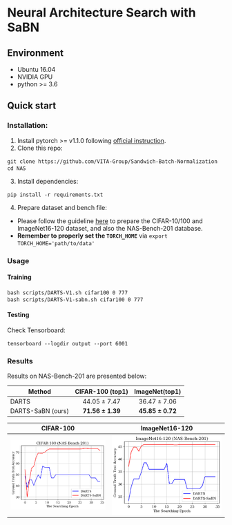 # Neural Architecture Search with SaBN

## Environment
* Ubuntu 16.04
* NVIDIA GPU
* python >= 3.6
## Quick start
### Installation:
1. Install pytorch >= v1.1.0 following [official instruction](https://pytorch.org/).
2. Clone this repo:
```shell
git clone https://github.com/VITA-Group/Sandwich-Batch-Normalization
cd NAS
```
3. Install dependencies:
```shell
pip install -r requirements.txt
```
4. Prepare dataset and bench file:
* Please follow the guideline [here](https://github.com/D-X-Y/AutoDL-Projects#requirements-and-preparation) to prepare the CIFAR-10/100 and ImageNet16-120 dataset, and also the NAS-Bench-201 database.
* **Remember to properly set the `TORCH_HOME`** via `export TORCH_HOME='path/to/data'`

### Usage
#### Training
```shell
bash scripts/DARTS-V1.sh cifar100 0 777
bash scripts/DARTS-V1-sabn.sh cifar100 0 777
```

#### Testing
Check Tensorboard:
```shell
tensorboard --logdir output --port 6001
```

### Results
Results on NAS-Bench-201 are presented below:

| Method            | CIFAR-100 (top1) |  ImageNet(top1)  |
|-------------------|:----------------:|:----------------:|
| DARTS             |   44.05 ± 7.47   |   36.47 ± 7.06   |
| DARTS-SaBN (ours) | **71.56 ± 1.39** | **45.85 ± 0.72** |

CIFAR-100            |  ImageNet16-120
:-------------------------:|:-------------------------:
![CIFAR100](../imgs/DARTS_e35_cifar100.png)  |  ![ImageNet](../imgs/DARTS_e35_imagenet100.png)
